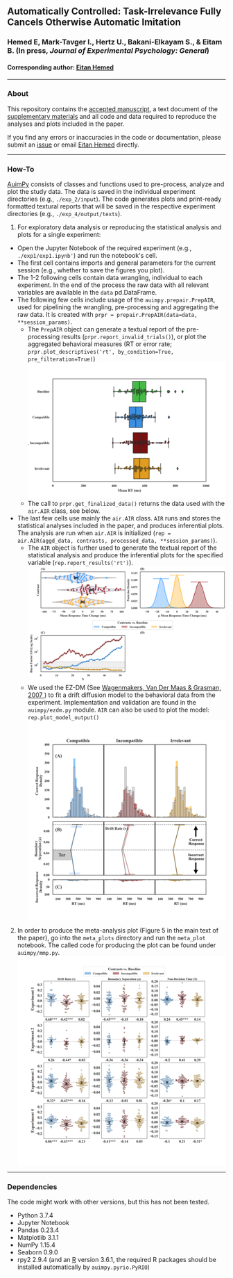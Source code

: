 ## Automatically Controlled: Task-Irrelevance Fully Cancels Otherwise Automatic Imitation
### Hemed E, Mark-Tavger I., Hertz U., Bakani-Elkayam S., & Eitam B. (In press, *Journal of Experimental Psychology: General*)
#### Corresponding author: [Eitan Hemed](mailto:Eitan.Hemed@gmail.com)

___
### About  
This repository contains the [accepted manuscript](./Manuscript.pdf), 
a text document of the [supplementary materials](./Supplementary%20material.pdf) 
and all code and data required to reproduce the analyses
and plots included in the paper. 

If you find any errors or inaccuracies in the code or documentation,
please submit an [issue](
https://github.com/EitanHemed/automatically_controlled/issues) 
or email [Eitan Hemed](mailto:Eitan.Hemed@gmail.com) directly.

---
### How-To
[AuimPy](./auimpy) consists of classes and functions used 
to pre-process, analyze and plot the study data. The data is
saved in the individual experiment directories (e.g., `./exp_2/input`).
The code generates plots and print-ready formatted textural reports that will be saved in the respective 
experiment directories (e.g., `./exp_4/output/texts`).

1. For exploratory data analysis or reproducing the statistical analysis and plots for a single experiment:
* Open the Jupyter Notebook of the required experiment
(e.g., `./exp1/exp1.ipynb'`) and run the notebook's cell.
* The first cell contains imports and general parameters for the 
current session (e.g., whether to save the figures you plot).
* The 1-2 following cells contain data wrangling, individual to each
experiment. In the end of the process the raw data with all relevant variables
are available in the `data` pd.DataFrame.
* The following few cells include usage of the `auimpy.prepair.PrepAIR`, used
  for pipelining the wrangling, pre-processing and aggregating the raw 
  data. It is created with `prpr = prepair.PrepAIR(data=data, **session_params)`. 
  * The `PrepAIR` object can generate a textual report of the pre-processing 
    results (`prpr.report_invalid_trials()`), or plot the aggregated 
    behavioral measures 
    (RT or error rate; 
    `prpr.plot_descriptives('rt', by_condition=True, pre_filteration=True)`)
    ![Plot](./exp4/output/figs/prepair/rt_pre_filteration_True_by_cond_True.png)
  * The call to `prpr.get_finalized_data()` returns the data used with the 
    `air.AIR` class, see below. 
* The last few cells use mainly the `air.AIR` class. `AIR` runs and stores 
  the statistical analyses included in the paper, and produces 
    inferential plots. The analysis are run when `air.AIR` is initialized
  (`rep = air.AIR(aggd_data, contrasts, processed_data, **session_params)`).
    * The `AIR` object is further used to generate the textual report of the 
      statistical analysis and produce the inferential plots for the  specified
    variable (`rep.report_results('rt')`).
      ![Plot](./exp1/output/figs/air/filters%20applied%20-%20True/rt.png)
    * We used the EZ-DM (See [Wagenmakers, Van Der Maas & Grasman, 2007
      ](https://link.springer.com/article/10.3758/BF03194023)) to fit
      a drift diffusion model to the behavioral data from the experiment. 
    Implementation and validation are found in the `auimpy/ezdm.py` module.
      `AIR` can also be used to plot the model:  
      `rep.plot_model_output()`
      ![Plot](./exp1/output/figs/prepair/model_output%20-%20filters%20applied%20True.png)
            
2. In order to produce the meta-analysis plot (Figure 5 in the main text of the 
    paper), go into the `meta_plots` directory and run the `meta_plot` notebook.
    The called code for producing the plot can be found under `auimpy/mmp.py`.
   ![Plot](./meta_plots/plots/MMP_filtered_data_True.png)

---
### Dependencies
The code might work with other versions, but this has not been tested.
- Python 3.7.4
- Jupyter Notebook
- Pandas 0.23.4
- Matplotlib 3.1.1
- NumPy 1.15.4
- Seaborn 0.9.0
- rpy2 2.9.4 (and an [R](https://www.r-project.org/) version 3.6.1, 
  the required R packages should be installed automatically by `auimpy.pyrio.PyRIO`)